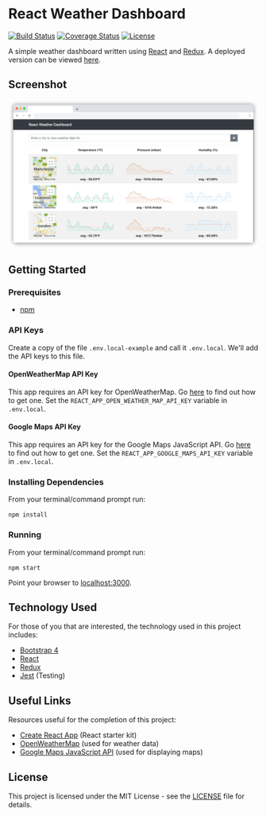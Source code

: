 # React Weather Dashboard

[![Build Status](https://img.shields.io/github/workflow/status/vanillaSlice/the-mono/React%20Weather%20Dashboard/main)](https://github.com/vanillaSlice/the-mono/actions?query=workflow%3AReact-Weather-Dashboard+branch%3Amain)
[![Coverage Status](https://img.shields.io/codecov/c/gh/vanillaSlice/the-mono/main?flag=ReactWeatherDashboard)](https://codecov.io/gh/vanillaSlice/the-mono/tree/main/projects/react-weather-dashboard)
[![License](https://img.shields.io/badge/license-MIT-green)](LICENSE)

A simple weather dashboard written using [React](https://reactjs.org/) and [Redux](https://redux.js.org/).
A deployed version can be viewed [here](http://reactweatherdashboard.mikelowe.xyz/).

## Screenshot

![Screenshot](./images/screenshot-2.png)

## Getting Started

### Prerequisites

* [npm](https://www.npmjs.com/)

### API Keys

Create a copy of the file `.env.local-example` and call it `.env.local`. We'll add the API keys to this file.

#### OpenWeatherMap API Key

This app requires an API key for OpenWeatherMap. Go [here](https://openweathermap.org/) to find out how to get one.
Set the `REACT_APP_OPEN_WEATHER_MAP_API_KEY` variable in `.env.local`.

#### Google Maps API Key

This app requires an API key for the Google Maps JavaScript API. Go
[here](https://developers.google.com/maps/documentation/javascript/get-api-key) to find out how to get one.
Set the `REACT_APP_GOOGLE_MAPS_API_KEY` variable in `.env.local`.

### Installing Dependencies

From your terminal/command prompt run:

```
npm install
```

### Running

From your terminal/command prompt run:

```
npm start
```

Point your browser to [localhost:3000](http://localhost:3000).

## Technology Used

For those of you that are interested, the technology used in this project includes:

* [Bootstrap 4](https://getbootstrap.com/docs/4.0/getting-started/introduction/)
* [React](https://reactjs.org/)
* [Redux](https://redux.js.org/)
* [Jest](https://jestjs.io/) (Testing)

## Useful Links

Resources useful for the completion of this project:

* [Create React App](https://github.com/facebook/create-react-app) (React starter kit)
* [OpenWeatherMap](https://openweathermap.org/) (used for weather data)
* [Google Maps JavaScript API](https://developers.google.com/maps/documentation/javascript/get-api-key)
(used for displaying maps)

## License

This project is licensed under the MIT License - see the [LICENSE](LICENSE) file for details.

